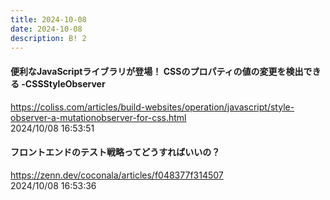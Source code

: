 ```yaml
---
title: 2024-10-08
date: 2024-10-08
description: B! 2
---
```


#### 便利なJavaScriptライブラリが登場！ CSSのプロパティの値の変更を検出できる -CSSStyleObserver
https://coliss.com/articles/build-websites/operation/javascript/style-observer-a-mutationobserver-for-css.html<br>
2024/10/08 16:53:51<br>


#### フロントエンドのテスト戦略ってどうすればいいの？
https://zenn.dev/coconala/articles/f048377f314507<br>
2024/10/08 16:53:36<br>


